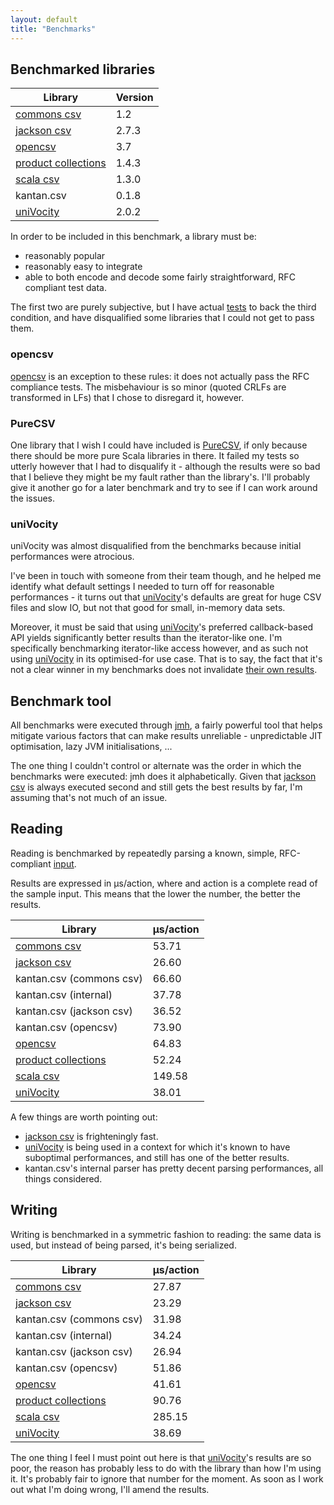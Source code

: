 ```yaml
---
layout: default
title: "Benchmarks"
---
```


## Benchmarked libraries

| Library               | Version |
|-----------------------|---------|
| [commons csv]         |     1.2 |
| [jackson csv]         |   2.7.3 |
| [opencsv]             |     3.7 |
| [product collections] |   1.4.3 |
| [scala csv]           |   1.3.0 |
| kantan.csv            |   0.1.8 |
| [uniVocity]           |   2.0.2 |

In order to be included in this benchmark, a library must be:

* reasonably popular
* reasonably easy to integrate
* able to both encode and decode some fairly straightforward, RFC compliant test data.

The first two are purely subjective, but I have actual
[tests](https://github.com/nrinaudo/kantan.csv/tree/master/benchmark/src/test/scala/kantan/csv/benchmark) to back the third
condition, and have disqualified some libraries that I could not get to pass them.

### opencsv
[opencsv] is an exception to these rules: it does not actually pass the RFC compliance tests. The misbehaviour is so
minor (quoted CRLFs are transformed in LFs) that I chose to disregard it, however.

### PureCSV
One library that I wish I could have included is [PureCSV](https://github.com/melrief/PureCSV), if only because 
there should be more pure Scala libraries in there. It failed my tests so utterly however that I had to disqualify it -
although the results were so bad that I believe they might be my fault rather than the library's. I'll probably give it
another go for a later benchmark and try to see if I can work around the issues.

### uniVocity
uniVocity was almost disqualified from the benchmarks because initial performances were atrocious.

I've been in touch with someone from their team though, and he helped me identify what default settings I needed
to turn off for reasonable performances - it turns out that [uniVocity]'s defaults are great for huge CSV files and slow
IO, but not that good for small, in-memory data sets.

Moreover, it must be said that using [uniVocity]'s preferred callback-based API yields significantly better results than
the iterator-like one. I'm specifically benchmarking iterator-like access however, and as such not using [uniVocity]
in its optimised-for use case. That is to say, the fact that it's not a clear winner in my benchmarks does not
invalidate [their own results](https://github.com/uniVocity/csv-parsers-comparison).

## Benchmark tool
All benchmarks were executed through [jmh](http://openjdk.java.net/projects/code-tools/jmh/), a fairly powerful tool
that helps mitigate various factors that can make results unreliable - unpredictable JIT optimisation, lazy JVM
initialisations, ...

The one thing I couldn't control or alternate was the order in which the benchmarks were executed: jmh does it
alphabetically. Given that [jackson csv] is always executed second and still gets the best results by far, I'm assuming
that's not much of an issue.

## Reading
Reading is benchmarked by repeatedly parsing a known, simple, RFC-compliant
[input](https://github.com/nrinaudo/kantan.csv/blob/master/benchmark/src/main/scala/kantan/csv/benchmark/package.scala).
 
Results are expressed in μs/action, where and action is a complete read of the sample input. This means that the lower
the number, the better the results.  

| Library                  | μs/action |
|--------------------------|-----------|
| [commons csv]            |     53.71 |
| [jackson csv]            |     26.60 |
| kantan.csv (commons csv) |     66.60 |
| kantan.csv (internal)    |     37.78 |
| kantan.csv (jackson csv) |     36.52 |
| kantan.csv (opencsv)     |     73.90 |
| [opencsv]                |     64.83 |
| [product collections]    |     52.24 |
| [scala csv]              |    149.58 |
| [uniVocity]              |     38.01 |

A few things are worth pointing out:

* [jackson csv] is frighteningly fast.
* [uniVocity] is being used in a context for which it's known to have suboptimal performances, and still has one of the
  better results.
* kantan.csv's internal parser has pretty decent parsing performances, all things considered.


## Writing
Writing is benchmarked in a symmetric fashion to reading: the same data is used, but instead of being parsed, it's being
serialized.

| Library                  | μs/action |
|--------------------------|-----------|
| [commons csv]            |     27.87 |
| [jackson csv]            |     23.29 |
| kantan.csv (commons csv) |     31.98 |
| kantan.csv (internal)    |     34.24 |
| kantan.csv (jackson csv) |     26.94 |
| kantan.csv (opencsv)     |     51.86 |
| [opencsv]                |     41.61 |
| [product collections]    |     90.76 |
| [scala csv]              |    285.15 |
| [uniVocity]              |     38.69 |

The one thing I feel I must point out here is that [uniVocity]'s results are so poor, the reason has probably less to do
with the library than how I'm using it. It's probably fair to ignore that number for the moment. As soon as I work out
what I'm doing wrong, I'll amend the results.

[commons csv]:https://commons.apache.org/proper/commons-csv/
[jackson csv]:https://github.com/FasterXML/jackson-dataformat-csv
[opencsv]:http://opencsv.sourceforge.net
[scala csv]:https://github.com/tototoshi/scala-csv
[uniVocity]:https://github.com/uniVocity/uniVocity-parsers
[product collections]:https://github.com/marklister/product-collections